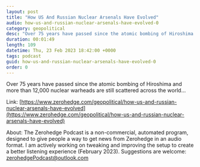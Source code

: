 ```yaml
---
layout: post
title: "How US And Russian Nuclear Arsenals Have Evolved"
audio: how-us-and-russian-nuclear-arsenals-have-evolved-0
category: geopolitical
desc: "Over 75 years have passed since the atomic bombing of Hiroshima and more than 12,000 nuclear warheads are still scattered across the world..."
duration: 00:01:49
length: 109
datetime: Thu, 23 Feb 2023 18:42:00 +0000
tags: podcast
guid: how-us-and-russian-nuclear-arsenals-have-evolved-0
order: 0
---
```

Over 75 years have passed since the atomic bombing of Hiroshima and more than 12,000 nuclear warheads are still scattered across the world...

Link: [https://www.zerohedge.com/geopolitical/how-us-and-russian-nuclear-arsenals-have-evolved](https://www.zerohedge.com/geopolitical/how-us-and-russian-nuclear-arsenals-have-evolved)

About: The Zerohedge Podcast is a non-commercial, automated program, designed to give people a way to get news from Zerohedge in an audio format.  I am actively working on tweaking and improving the setup to create a better listening experience (February 2023).  Suggestions are welcome: [zerohedgePodcast@outlook.com](mailto:zerohedgePodcast@outlook.com)